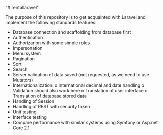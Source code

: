 "# rentallaravel" 

The purpose of this repository is to get acquainted with Laravel and implement the following standards features:

- Database connection and scaffolding from database first
- Authentication
- Authorizarion with some simple roles
- Impersonation
- Menu system
- Pagination
- Sort
- Search
- Server validation of data saved (not requested, as we need to use Mutators)
- Internationalization:
  o International decimal and date handling
  o Validation should also work here
  o Translation of user interface
  o Translation of database stored data
- Handling of Session
- Handling of REST with security token
- Unit testing
- Interface testing
- Compare performance with similar systems using Symfony or Asp.net Core 2.1



